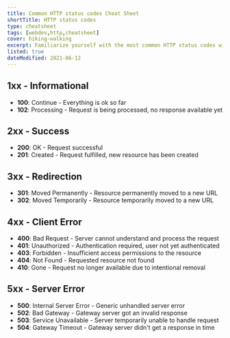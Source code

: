 ```yaml
---
title: Common HTTP status codes Cheat Sheet
shortTitle: HTTP status codes
type: cheatsheet
tags: [webdev,http,cheatsheet]
cover: hiking-walking
excerpt: Familiarize yourself with the most common HTTP status codes with this handy cheatsheet.
listed: true
dateModified: 2021-06-12
---
```


## 1xx - Informational

- **100**: Continue - Everything is ok so far
- **102**: Processing - Request is being processed, no response available yet

## 2xx - Success

- **200**: OK - Request successful
- **201**: Created - Request fulfilled, new resource has been created

## 3xx - Redirection

- **301**: Moved Permanently - Resource permanently moved to a new URL
- **302**: Moved Temporarily - Resource temporarily moved to a new URL

## 4xx - Client Error

- **400**: Bad Request - Server cannot understand and process the request
- **401**: Unauthorized - Authentication required, user not yet authenticated
- **403**: Forbidden - Insufficient access permissions to the resource
- **404**: Not Found - Requested resource not found
- **410**: Gone - Request no longer available due to intentional removal

## 5xx - Server Error

- **500**: Internal Server Error - Generic unhandled server error
- **502**: Bad Gateway - Gateway server got an invalid response
- **503**: Service Unavailable - Server temporarily unable to handle request
- **504**: Gateway Timeout - Gateway server didn't get a response in time
